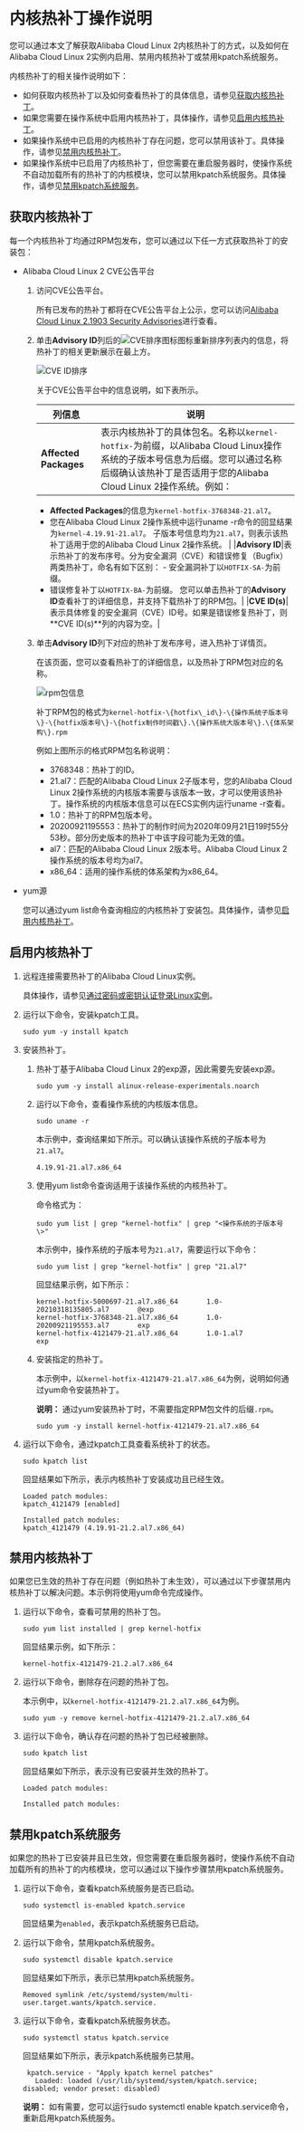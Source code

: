 # 内核热补丁操作说明

您可以通过本文了解获取Alibaba Cloud Linux 2内核热补丁的方式，以及如何在Alibaba Cloud Linux 2实例内启用、禁用内核热补丁或禁用kpatch系统服务。

内核热补丁的相关操作说明如下：

-   如何获取内核热补丁以及如何查看热补丁的具体信息，请参见[获取内核热补丁](#section_fk9_5rt_298)。
-   如果您需要在操作系统中启用内核热补丁，具体操作，请参见[启用内核热补丁](#section_qx3_8q7_pt8)。
-   如果操作系统中已启用的内核热补丁存在问题，您可以禁用该补丁。具体操作，请参见[禁用内核热补丁](#section_aiu_9iz_ewb)。
-   如果操作系统中已启用了内核热补丁，但您需要在重启服务器时，使操作系统不自动加载所有的热补丁的内核模块，您可以禁用kpatch系统服务。具体操作，请参见[禁用kpatch系统服务](#section_yb0_dpc_sak)。

## 获取内核热补丁

每一个内核热补丁均通过RPM包发布，您可以通过以下任一方式获取热补丁的安装包：

-   Alibaba Cloud Linux 2 CVE公告平台
    1.  访问CVE公告平台。

        所有已发布的热补丁都将在CVE公告平台上公示，您可以访问[Alibaba Cloud Linux 2.1903 Security Advisories](http://mirrors.aliyun.com/alinux/cve/alinux2.xml)进行查看。

    2.  单击**Advisory ID**列后的![CVE排序图标](https://static-aliyun-doc.oss-accelerate.aliyuncs.com/assets/img/zh-CN/6006254261/p287055.png)图标重新排序列表内的信息，将热补丁的相关更新展示在最上方。

        ![CVE ID排序](https://static-aliyun-doc.oss-accelerate.aliyuncs.com/assets/img/zh-CN/6006254261/p287053.png)

        关于CVE公告平台中的信息说明，如下表所示。

        |列信息|说明|
        |---|--|
        |**Affected Packages**|表示内核热补丁的具体包名。名称以`kernel-hotfix-`为前缀，以Alibaba Cloud Linux操作系统的子版本号信息为后缀。您可以通过名称后缀确认该热补丁是否适用于您的Alibaba Cloud Linux 2操作系统。例如：

        -   **Affected Packages**的信息为`kernel-hotfix-3768348-21.al7`。
        -   您在Alibaba Cloud Linux 2操作系统中运行uname -r命令的回显结果为`kernel-4.19.91-21.al7`。
子版本号信息均为`21.al7`，则表示该热补丁适用于您的Alibaba Cloud Linux 2操作系统。 |
        |**Advisory ID**|表示热补丁的发布序号。分为安全漏洞（CVE）和错误修复（Bugfix）两类热补丁，命名有如下区别：        -   安全漏洞补丁以`HOTFIX-SA-`为前缀。
        -   错误修复补丁以`HOTFIX-BA-`为前缀。
您可以单击热补丁的**Advisory ID**查看补丁的详细信息，并支持下载热补丁的RPM包。|
        |**CVE ID\(s\)**|表示具体修复的安全漏洞（CVE）ID号。如果是错误修复热补丁，则**CVE ID\(s\)**列的内容为空。|

    3.  单击**Advisory ID**列下对应的热补丁发布序号，进入热补丁详情页。

        在该页面，您可以查看热补丁的详细信息，以及热补丁RPM包对应的名称。

        ![rpm包信息](https://static-aliyun-doc.oss-accelerate.aliyuncs.com/assets/img/zh-CN/6006254261/p287069.png)

        补丁RPM包的格式为`kernel-hotfix-\{hotfix\_id\}-\{操作系统子版本号\}-\{hotfix版本号\}-\{hotfix制作时间戳\}.\{操作系统大版本号\}.\{体系架构\}.rpm`

        例如上图所示的格式RPM包名称说明：

        -   3768348：热补丁的ID。
        -   21.al7：匹配的Alibaba Cloud Linux 2子版本号，您的Alibaba Cloud Linux 2操作系统的内核版本需要与该版本一致，才可以使用该热补丁。操作系统的内核版本信息可以在ECS实例内运行uname -r查看。
        -   1.0：热补丁的RPM包版本号。
        -   20200921195553：热补丁的制作时间为2020年09月21日19时55分53秒。部分历史版本的热补丁中该字段可能为无效的值。
        -   al7：匹配的Alibaba Cloud Linux 2版本号。Alibaba Cloud Linux 2操作系统的版本号均为al7。
        -   x86\_64：适用的操作系统的体系架构为x86\_64。
-   yum源

    您可以通过yum list命令查询相应的内核热补丁安装包。具体操作，请参见[启用内核热补丁](#section_qx3_8q7_pt8)。


## 启用内核热补丁

1.  远程连接需要热补丁的Alibaba Cloud Linux实例。

    具体操作，请参见[通过密码或密钥认证登录Linux实例]()。

2.  运行以下命令，安装kpatch工具。

    ```
    sudo yum -y install kpatch
    ```

3.  安装热补丁。

    1.  热补丁基于Alibaba Cloud Linux 2的exp源，因此需要先安装exp源。

        ```
        sudo yum -y install alinux-release-experimentals.noarch
        ```

    2.  运行以下命令，查看操作系统的内核版本信息。

        ```
        sudo uname -r
        ```

        本示例中，查询结果如下所示。可以确认该操作系统的子版本号为`21.al7`。

        ```
        4.19.91-21.al7.x86_64
        ```

    3.  使用yum list命令查询适用于该操作系统的内核热补丁。

        命令格式为：

        ```
        sudo yum list | grep "kernel-hotfix" | grep "<操作系统的子版本号\>"
        ```

        本示例中，操作系统的子版本号为`21.al7`，需要运行以下命令：

        ```
        sudo yum list | grep "kernel-hotfix" | grep "21.al7"
        ```

        回显结果示例，如下所示：

        ```
        kernel-hotfix-5000697-21.al7.x86_64       1.0-20210318135805.al7       @exp
        kernel-hotfix-3768348-21.al7.x86_64       1.0-20200921195553.al7       exp
        kernel-hotfix-4121479-21.al7.x86_64       1.0-1.al7                    exp
        ```

    4.  安装指定的热补丁。

        本示例中，以`kernel-hotfix-4121479-21.al7.x86_64`为例，说明如何通过yum命令安装热补丁。

        **说明：** 通过yum安装热补丁时，不需要指定RPM包文件的后缀`.rpm`。

        ```
        sudo yum -y install kernel-hotfix-4121479-21.al7.x86_64
        ```

4.  运行以下命令，通过kpatch工具查看系统补丁的状态。

    ```
    sudo kpatch list
    ```

    回显结果如下所示，表示内核热补丁安装成功且已经生效。

    ```
    Loaded patch modules:
    kpatch_4121479 [enabled]
    
    Installed patch modules:
    kpatch_4121479 (4.19.91-21.2.al7.x86_64)
    ```


## 禁用内核热补丁

如果您已生效的热补丁存在问题（例如热补丁未生效），可以通过以下步骤禁用内核热补丁以解决问题。本示例将使用yum命令完成操作。

1.  运行以下命令，查看可禁用的热补丁包。

    ```
    sudo yum list installed | grep kernel-hotfix
    ```

    回显结果示例，如下所示：

    ```
    kernel-hotfix-4121479-21.2.al7.x86_64
    ```

2.  运行以下命令，删除存在问题的热补丁包。

    本示例中，以`kernel-hotfix-4121479-21.2.al7.x86_64`为例。

    ```
    sudo yum -y remove kernel-hotfix-4121479-21.2.al7.x86_64
    ```

3.  运行以下命令，确认存在问题的热补丁包已经被删除。

    ```
    sudo kpatch list
    ```

    回显结果如下所示，表示没有已安装并生效的热补丁。

    ```
    Loaded patch modules:
    
    Installed patch modules:
    ```


## 禁用kpatch系统服务

如果您的热补丁已安装并且已生效，但您需要在重启服务器时，使操作系统不自动加载所有的热补丁的内核模块，您可以通过以下操作步骤禁用kpatch系统服务。

1.  运行以下命令，查看kpatch系统服务是否已启动。

    ```
    sudo systemctl is-enabled kpatch.service
    ```

    回显结果为`enabled`，表示kpatch系统服务已启动。

2.  运行以下命令，禁用kpatch系统服务。

    ```
    sudo systemctl disable kpatch.service
    ```

    回显结果如下所示，表示已禁用kpatch系统服务。

    ```
    Removed symlink /etc/systemd/system/multi-user.target.wants/kpatch.service.
    ```

3.  运行以下命令，查看kpatch系统服务状态。

    ```
    sudo systemctl status kpatch.service
    ```

    回显结果如下所示，表示kpatch系统服务已禁用。

    ```
     kpatch.service - "Apply kpatch kernel patches"
       Loaded: loaded (/usr/lib/systemd/system/kpatch.service; disabled; vendor preset: disabled)
    ```

    **说明：** 如有需要，您可以运行sudo systemctl enable kpatch.service命令，重新启用kpatch系统服务。


